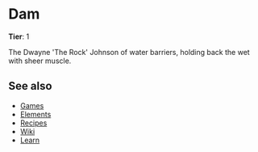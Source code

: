 # Dam

**Tier**: 1

The Dwayne 'The Rock' Johnson of water barriers, holding back the wet with sheer muscle.

## See also

* [Games](/wiki/games)
* [Elements](/wiki/elements)
* [Recipes](/wiki/recipes)
* [Wiki](/wiki/index)
* [Learn](/learn/index)